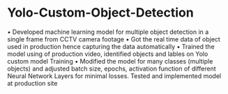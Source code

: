 # Yolo-Custom-Object-Detection
• Developed machine learning model for multiple object detection in a single frame from CCTV camera footage
• Got the real time data of object used in production hence capturing the data automatically
• Trained the model using of production video, identified objects and lables on Yolo custom model Training
• Modified the model for many classes (multiple objects) and adjusted batch size, epochs, activation function
of different Neural Network Layers for minimal losses. Tested and implemented model at production site
